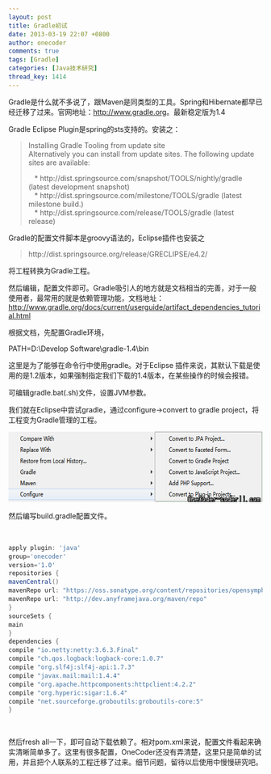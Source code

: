 ```yaml
---
layout: post
title: Gradle初试
date: 2013-03-19 22:07 +0800
author: onecoder
comments: true
tags: [Gradle]
categories: [Java技术研究]
thread_key: 1414
---
```

<p>
	Gradle是什么就不多说了，跟Maven是同类型的工具。Spring和Hibernate都早已经迁移了过来。官网地址：<a href="http://www.gradle.org">http://www.gradle.org</a>。最新稳定版为1.4</p>
<p>
	Gradle Eclipse Plugin是spring的sts支持的。安装之：</p>
<blockquote>
	<p>
		Installing Gradle Tooling from update site<br />
		Alternatively you can install from update sites. The following update sites are available:</p>
	<p>
		&nbsp;&nbsp; * http://dist.springsource.com/snapshot/TOOLS/nightly/gradle (latest development snapshot)<br />
		&nbsp;&nbsp; * http://dist.springsource.com/milestone/TOOLS/gradle (latest milestone build.)<br />
		&nbsp;&nbsp; * http://dist.springsource.com/release/TOOLS/gradle (latest release)</p>
</blockquote>
<p>
	Gradle的配置文件脚本是groovy语法的，Eclipse插件也安装之</p>
<blockquote>
	<p>
		http://dist.springsource.org/release/GRECLIPSE/e4.2/</p>
</blockquote>
<p>
	将工程转换为Gradle工程。</p>
<p>
	然后编辑，配置文件即可。Gradle吸引人的地方就是文档相当的完善，对于一般使用者，最常用的就是依赖管理功能，文档地址：<a href="http://www.gradle.org/docs/current/userguide/artifact_dependencies_tutorial.html">http://www.gradle.org/docs/current/userguide/artifact_dependencies_tutorial.html</a></p>
<p>
	根据文档，先配置Gradle环境，</p>
<p>
	PATH=D:\Develop Software\gradle-1.4\bin</p>
<p>
	这里是为了能够在命令行中使用gradle。对于Eclipse 插件来说，其默认下载是使用的是1.2版本，如果强制指定我们下载的1.4版本，在某些操作的时候会报错。</p>
<p>
	可编辑gradle.bat(.sh)文件，设置JVM参数。</p>
<p>
	我们就在Eclipse中尝试gradle，通过configure-&gt;convert to gradle project，将工程变为Gradle管理的工程。</p>
<p style="text-align: center;">
	<img alt="" src="/images/oldposts/OqHZL.jpg" style="width: 630px; height: 139px;" /></p>
<p>
	然后编写build.gradle配置文件。</p>
<p>
	&nbsp;</p>

```groovy
apply plugin: 'java'
group='onecoder'
version='1.0'
repositories {
mavenCentral()
mavenRepo url: "https://oss.sonatype.org/content/repositories/opensymphony-releases"
mavenRepo url: "http://dev.anyframejava.org/maven/repo"
}
sourceSets {
main
}
dependencies {
compile "io.netty:netty:3.6.3.Final"
compile "ch.qos.logback:logback-core:1.0.7"
compile "org.slf4j:slf4j-api:1.7.3"
compile "javax.mail:mail:1.4.4"
compile "org.apache.httpcomponents:httpclient:4.2.2"
compile "org.hyperic:sigar:1.6.4"
compile "net.sourceforge.groboutils:groboutils-core:5"
}
```

<br />
<p>
	然后fresh all一下，即可自动下载依赖了。相对pom.xml来说，配置文件看起来确实清晰简单多了。这里有很多配置，OneCoder还没有弄清楚，这里只是简单的试用，并且把个人联系的工程迁移了过来。细节问题，留待以后使用中慢慢研究吧。<br />
	&nbsp;</p>

